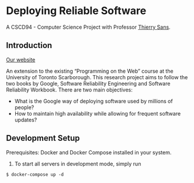 # Deploying Reliable Software
A CSCD94 - Computer Science Project with Professor [Thierry Sans](https://github.com/thierrysans).

## Introduction
[Our website](https://deployingreliable.software)

An extension to the existing “Programming on the Web” course at the University of Toronto Scarborough. This research project aims to follow the two books by Google, Software Reliability Engineering and Software Reliability Workbook. There are two main objectives:
- What is the Google way of deploying software used by millions of people?
- How to maintain high availability while allowing for frequent software updates?

## Development Setup
Prerequisites: Docker and Docker Compose installed in your system.

1. To start all servers in development mode, simply run
```
$ docker-compose up -d
```
